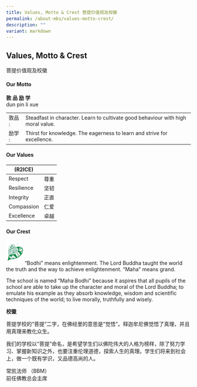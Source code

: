 ```yaml
---
title: Values, Motto & Crest 菩提价值观及校徽
permalink: /about-mbs/values-motto-crest/
description: ""
variant: markdown
---
```

## Values, Motto &amp; Crest 
菩提价值观及校徽

#### Our Motto
**敦 品 励 学**<br>
dun pin li xue




|        |                                                                                  |
|--------|----------------------------------------------------------------------------------|
| 敦品 : | Steadfast in character. Learn to cultivate good behaviour with high moral value. |
| 励学 : | Thirst for knowledge. The eagerness to learn and strive for excellence.          |





#### Our Values

| (R2ICE)    |      |
|------------|------|
| Respect    | 尊重 |
| Resilience | 坚韧 |
| Integrity  | 正直 |
| Compassion | 仁爱 |
| Excellence | 卓越 |


#### Our Crest
<img style="width: 10%;" src="/images/mbs_logo.png" align="left"> 
<br><br><br>
“Bodhi” means enlightenment. The Lord Buddha taught the world the truth and the way to achieve enlightenment. “Maha” means grand.

The school is named “Maha Bodhi” because it aspires that all pupils of the school are able to take up the character and moral of the Lord Buddha; to emulate his example as they absorb knowledge, wisdom and scientific techniques of the world; to live morally, truthfully and wisely.

  
**校徽**

菩提学校的“菩提”二字，在佛经里的意思是“觉悟”。释迦牟尼佛觉悟了真理，并且用真理来教化众生。

我们的学校以“菩提”命名，是希望学生们以佛陀伟大的人格为榜样，除了努力学习、掌握新知识之外，也要注重伦理道德，探索人生的真理。学生们将来到社会上，做一个既有学识，又品德高尚的人。

常凯法师 （BBM）<br>
前任佛教总会主席